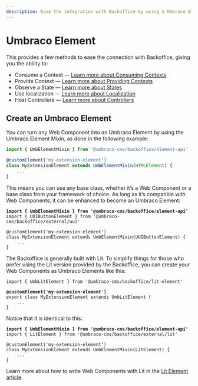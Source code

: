 ```yaml
---
description: Ease the integration with Backoffice by using a Umbraco Element
---
```


# Umbraco Element

This provides a few methods to ease the connection with Backoffice, giving you the ability to:

* Consume a Context — [Learn more about Consuming Contexts](../context-api/consume-a-context.md)
* Provide Context — [Learn more about Providing Contexts](../context-api/provide-a-context.md)
* Observe a State — [Learn more about States](../working-with-data/states.md#observe-a-state-via-umbraco-element-or-umbraco-controller)
* Use localization — [Learn more about Localization](../../../extending/language-files/)
* Host Controllers — [Learn more about Controllers](../umbraco-controller/)

## Create an Umbraco Element

You can turn any Web Component into an Umbraco Element by using the Umbraco Element Mixin, as done in the following example:

```ts
import { UmbElementMixin } from '@umbraco-cms/backoffice/element-api'

@customElement('my-extension-element')
class MyExtensionElement extends UmbElementMixin(HTMLElement) {
    ...
}
```

This means you can use any base class, whether it’s a Web Component or a base class from your framework of choice. As long as it’s compatible with Web Components, it can be enhanced to become an Umbraco Element:

<pre class="language-typescript"><code class="lang-typescript"><strong>import { UmbElementMixin } from '@umbraco-cms/backoffice/element-api'
</strong>import { UUIButtonElement } from '@umbraco-cms/backoffice/external/uui'

@customElement('my-extension-element')
class MyExtensionElement extends UmbElementMixin(UUIButtonElement) {
    ...
}
</code></pre>

The Backoffice is generally built with Lit. To simplify things for those who prefer using the Lit version provided by the Backoffice, you can create your Web Components as Umbraco Elements like this:

<pre class="language-typescript"><code class="lang-typescript">import { UmbLitElement } from '@umbraco-cms/backoffice/lit-element'
<strong>
</strong><strong>@customElement('my-extension-element')
</strong>export class MyExtensionElement extends UmbLitElement {
    ...
}
</code></pre>

Notice that it is identical to this:

<pre class="language-typescript"><code class="lang-typescript"><strong>import { UmbElementMixin } from '@umbraco-cms/backoffice/element-api'
</strong>import { LitElement } from '@umbraco-cms/backoffice/external/lit'

@customElement('my-extension-element')
class MyExtensionElement extends UmbElementMixin(LitElement) {
    ...
}
</code></pre>

Learn more about how to write Web Components with Lit in the [Lit Element article](../lit-element.md).
